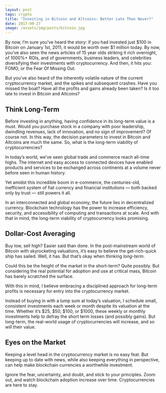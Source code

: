 ```yaml
---
layout: post
tags: crypto
title: "Investing in Bitcoin and Altcoins: Better Late Than Never?"
date: 2017-09-27
image: /assets/img/posts/bitcoin.jpg
---
```


By now, I’m sure you’ve heard the story: if you had invested just $100 in Bitcoin on January 1st, 2011, it would be worth over $1 million today. By now, you’ve also seen the news articles of 15 year olds striking it rich overnight, of 1000%+ ROIs, and of governments, business leaders, and celebrities diversifying their investments with cryptocurrency. And then, it hits you: FOMO, or the Fear Of Missing Out.

But you’ve also heard of the inherently volatile nature of the current cryptocurrency market, and the spikes and subsequent crashes. Have you missed the boat? Have all the profits and gains already been taken? Is it too late to invest in Bitcoin and Altcoins?

## Think Long-Term

Before investing in anything, having confidence in its long-term value is a must. Would you purchase stock in a company with poor leadership, dwindling revenues, lack of innovation, and no sign of improvement? Of course not. In this way, the decision parameters to invest in Bitcoin and Altcoins are much the same. So, what is the long-term viability of cryptocurrencies?

In today’s world, we’ve seen global trade and commerce reach all-time highs. The internet and easy access to connected devices have enabled products and services to be exchanged across continents at a volume never before seen in human history.

Yet amidst this incredible boom in e-commerce, the centuries-old, inefficient system of fiat currency and financial institutions — both backed only by trust — still powers it all.

In an interconnected and global economy, the future lies in decentralized currency. Blockchain technology has the power to increase efficiency, security, and accessibility of computing and transactions at scale. And with that in mind, the long-term viability of cryptocurrency looks promising.

## Dollar-Cost Averaging

Buy low, sell high? Easier said than done. In the post-mainstream world of Bitcoin with skyrocketing valuations, it’s easy to believe the get-rich-quick ship has sailed. Well, it has. But that’s okay when thinking *long-term*.

Could this be the height of the market in the short-term? Quite possibly. But considering the real potential for adoption and use at critical mass, Bitcoin has barely scratched the surface.

With this in mind, I believe embracing a disciplined approach for long-term profits is necessary for entry into the cryptocurrency market.

Instead of buying in with a lump sum at today’s valuation, I schedule small, consistent investments each week or month despite its valuation at the time. Whether it’s $25, $50, $100, or $1000, these weekly or monthly investments help to defray the short term losses (and possibly gains). But long-term, the real-world usage of cryptocurrencies will increase, and so will their value.

## Eyes on the Market

Keeping a level head in the cryptocurrency market is no easy feat. But keeping up to date with news, while also keeping everything in perspective, can help make blockchain currencies a worthwhile investment.

Ignore the fear, uncertainty, and doubt, and stick to your principles. Zoom out, and watch blockchain adoption increase over time. Cryptocurrencies are here to stay.